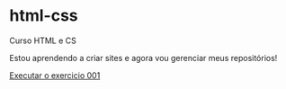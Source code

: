 # html-css
 Curso HTML e CS

Estou aprendendo a criar sites e agora vou gerenciar meus repositórios!

<a href='micaelrocio.github.io/html-css/exercicios/ex001/index.html'>Executar o exercicio 001</a>